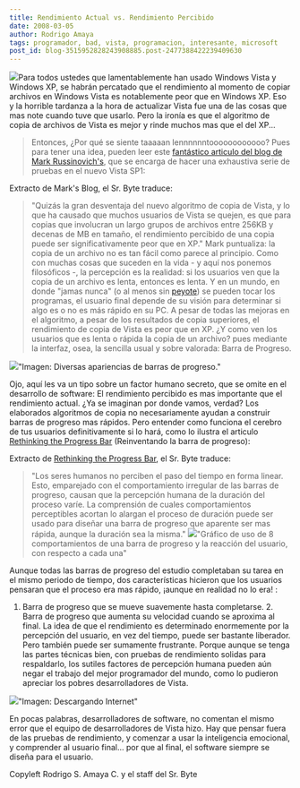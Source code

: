 ```yaml
---
title: Rendimiento Actual vs. Rendimiento Percibido
date: 2008-03-05
author: Rodrigo Amaya
tags: programador, bad, vista, programacion, interesante, microsoft
post_id: blog-3515952828243908885.post-2477388422239409630
---
```


[![](http://bp1.blogger.com/_ayvorITawE4/R87T-ImBXYI/AAAAAAAAAlw/c09o5W6-EpU/s200/vista-logo-magnified.jpg)](http://bp1.blogger.com/_ayvorITawE4/R87T-ImBXYI/AAAAAAAAAlw/c09o5W6-EpU/s1600-h/vista-logo-magnified.jpg)Para todos ustedes que lamentablemente han usado Windows Vista y Windows XP, se habrán percatado que el rendimiento al momento de copiar archivos en Windows Vista es notablemente peor que en Windows XP. Eso y la horrible tardanza a la hora de actualizar Vista fue una de las cosas que mas note cuando tuve que usarlo. Pero la ironía es que el algoritmo de copia de archivos de Vista es mejor y rinde muchos mas que el del XP...

> Entonces, ¿Por qué se siente taaaaan
> lennnnnntoooooooooooo?
Pues para tener una idea, pueden leer este [fantástico articulo del blog de Mark Russinovich's](http://blogs.technet.com/markrussinovich/archive/2008/02/04/2826167.aspx), que se encarga de hacer una exhaustiva serie de pruebas en el nuevo Vista SP1:

Extracto de Mark's Blog, el Sr. Byte traduce:

> "Quizás la gran desventaja del nuevo algoritmo de copia de
> Vista, y lo que ha causado que muchos usuarios de Vista se quejen, es que para copias que
> involucran un largo grupos de archivos entre 256KB y decenas de MB en tamaño, el rendimiento
> percibido de una copia puede ser significativamente peor que en XP."
Mark puntualiza: la copia de un archivo no es tan fácil como parece al principio. Como con muchas cosas que suceden en la vida - y aquí nos ponemos filosóficos -, la percepción es la realidad: si los usuarios ven que la copia de un archivo es lenta, entonces es lenta. Y en un mundo, en donde "jamas nunca" (o al menos sin [peyote](http://en.wikipedia.org/wiki/Peyote)) se pueden tocar los programas, el usuario final depende de su visión para determinar si algo es o no es más rápido en su PC. A pesar de todas las mejoras en el algoritmo, a pesar de los resultados de copia superiores, el rendimiento de copia de Vista es peor que en XP. ¿Y como ven los usuarios que es lenta o rápida la copia de un archivo? pues mediante la interfaz, osea, la sencilla usual y sobre valorada: Barra de Progreso.

[![](http://bp3.blogger.com/_ayvorITawE4/R87PZomBXXI/AAAAAAAAAlo/tDtcJVgbxgc/s400/progress_bar.gif)](http://bp3.blogger.com/_ayvorITawE4/R87PZomBXXI/AAAAAAAAAlo/tDtcJVgbxgc/s1600-h/progress_bar.gif)"Imagen: Diversas apariencias de barras de progreso."

Ojo, aquí les va un tipo sobre un factor humano secreto, que se omite en el desarrollo de software: El rendimiento percibido es mas importante que el rendimiento actual. ¿Ya se imaginan por donde vamos, verdad? Los elaborados algoritmos de copia no necesariamente ayudan a construir barras de progreso mas rápidos. Pero entender como funciona el cerebro de tus usuarios definitivamente si lo hará, como lo ilustra el articulo [Rethinking the Progress Bar](http://chrisharrison.net/projects/progressbars/ProgBarHarrison.pdf) (Reinventando la barra de progreso):

Extracto de [Rethinking the Progress Bar](http://chrisharrison.net/projects/progressbars/ProgBarHarrison.pdf), el Sr. Byte traduce:

> "Los seres humanos no perciben el paso del
> tiempo en forma linear. Esto, emparejado con el comportamiento irregular de las barras de
> progreso, causan que la percepción humana de la duración del proceso varíe. La comprensión de
> cuales comportamientos perceptibles acortan lo alargan el proceso de duración puede ser usado
> para diseñar una barra de progreso que aparente ser mas rápida, aunque la duración sea la
> misma."
[![](http://bp0.blogger.com/_ayvorITawE4/R87OM4mBXWI/AAAAAAAAAlg/vtCgkIFVNiA/s400/progress-function-graph.png)](http://bp0.blogger.com/_ayvorITawE4/R87OM4mBXWI/AAAAAAAAAlg/vtCgkIFVNiA/s1600-h/progress-function-graph.png)"Gráfico de uso de 8 comportamientos de una barra de progreso y la reacción del usuario, con respecto a cada una"

Aunque todas las barras de progreso del estudio completaban su tarea en el mismo periodo de tiempo, dos características hicieron que los usuarios pensaran que el proceso era mas rápido, ¡aunque en realidad no lo era! :

1. Barra de progreso que se mueve suavemente hasta completarse. 2. Barra de progreso que aumenta su velocidad cuando se aproxima al final. La idea de que el rendimiento es determinado enormemente por la percepción del usuario, en vez del tiempo, puede ser bastante liberador. Pero también puede ser sumamente frustrante. Porque aunque se tenga las partes técnicas bien, con pruebas de rendimiento solidas para respaldarlo, los sutiles factores de percepción humana pueden aún negar el trabajo del mejor programador del mundo, como lo pudieron apreciar los pobres desarrolladores de Vista.

[![](http://www.mlobit.com/word/wp-content/internetdownloadwww.gif)](http://www.mlobit.com/word/wp-content/internetdownloadwww.gif)"Imagen: Descargando Internet"

En pocas palabras, desarrolladores de software, no comentan el mismo error que el equipo de desarrolladores de Vista hizo. Hay que pensar fuera de las pruebas de rendimiento, y comenzar a usar la inteligencia emocional, y comprender al usuario final... por que al final, el software siempre se diseña para el usuario.

Copyleft Rodrigo S. Amaya C. y el staff del Sr. Byte